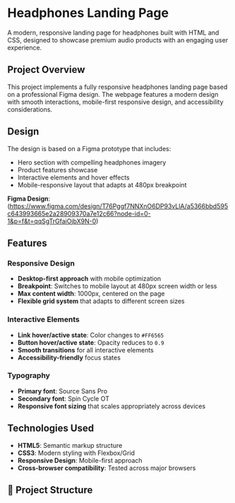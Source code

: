 # Headphones Landing Page

A modern, responsive landing page for headphones built with HTML and CSS, designed to showcase premium audio products with an engaging user experience.

## Project Overview

This project implements a fully responsive headphones landing page based on a professional Figma design. The webpage features a modern design with smooth interactions, mobile-first responsive design, and accessibility considerations.

## Design

The design is based on a Figma prototype that includes:
- Hero section with compelling headphones imagery
- Product features showcase
- Interactive elements and hover effects
- Mobile-responsive layout that adapts at 480px breakpoint

**Figma Design**: (https://www.figma.com/design/T76Pggf7NNXnO6DP93vLlA/a5366bbd595c643993665e2a28909370a7e12c66?node-id=0-1&p=f&t=qqSgTrGfaiOjbX9N-0)


## Features

### Responsive Design
- **Desktop-first approach** with mobile optimization
- **Breakpoint**: Switches to mobile layout at 480px screen width or less
- **Max content width**: 1000px, centered on the page
- **Flexible grid system** that adapts to different screen sizes

### Interactive Elements
- **Link hover/active state**: Color changes to `#FF6565`
- **Button hover/active state**: Opacity reduces to `0.9`
- **Smooth transitions** for all interactive elements
- **Accessibility-friendly** focus states

### Typography
- **Primary font**: Source Sans Pro
- **Secondary font**: Spin Cycle OT
- **Responsive font sizing** that scales appropriately across devices

## Technologies Used

- **HTML5**: Semantic markup structure
- **CSS3**: Modern styling with Flexbox/Grid
- **Responsive Design**: Mobile-first approach
- **Cross-browser compatibility**: Tested across major browsers

## 📁 Project Structure
